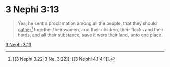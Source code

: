 # 3 Nephi 3:13

> Yea, he sent a proclamation among all the people, that they should <u>gather</u>[^a] together their women, and their children, their flocks and their herds, and all their substance, save it were their land, unto one place.

[3 Nephi 3:13](https://www.churchofjesuschrist.org/study/scriptures/bofm/3-ne/3?lang=eng&id=p13#p13)


[^a]: [[3 Nephi 3.22|3 Ne. 3:22]]; [[3 Nephi 4.1|4:1]].  
